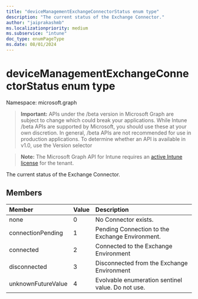 ```yaml
---
title: "deviceManagementExchangeConnectorStatus enum type"
description: "The current status of the Exchange Connector."
author: "jaiprakashmb"
ms.localizationpriority: medium
ms.subservice: "intune"
doc_type: enumPageType
ms.date: 08/01/2024
---
```


# deviceManagementExchangeConnectorStatus enum type

Namespace: microsoft.graph

> **Important:** APIs under the /beta version in Microsoft Graph are subject to change which could break your applications. While Intune /beta APIs are supported by Microsoft, you should use these at your own discretion. In general, /beta APIs are not recommended for use in production applications. To determine whether an API is available in v1.0, use the Version selector

> **Note:** The Microsoft Graph API for Intune requires an [active Intune license](https://go.microsoft.com/fwlink/?linkid=839381) for the tenant.

The current status of the Exchange Connector.

## Members
|Member|Value|Description|
|:---|:---|:---|
|none|0|No Connector exists.|
|connectionPending|1|Pending Connection to the Exchange Environment.|
|connected|2|Connected to the Exchange Environment|
|disconnected|3|Disconnected from the Exchange Environment|
|unknownFutureValue|4|Evolvable enumeration sentinel value. Do not use.|